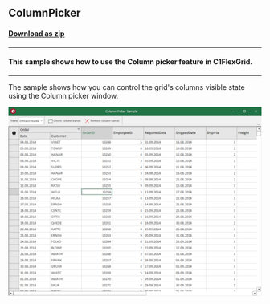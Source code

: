 ## ColumnPicker
#### [Download as zip](https://grapecity.github.io/DownGit/#/home?url=https://github.com/GrapeCity/ComponentOne-WinForms-Samples/tree/master/NetFramework\FlexGrid\CS\ColumnPicker)
____
#### This sample shows how to use the Column picker feature in C1FlexGrid.
____
The sample shows how you can control the grid's columns visible state using the Column picker window.

![screenshot](screenshot.png)
